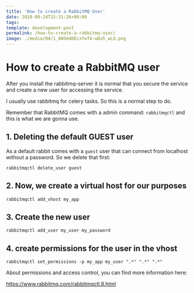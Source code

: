 ```yaml
---
title: 'How to create a RabbitMQ User'
date: 2018-09-24T15:31:26+00:00
tags: 
template: development-post
permalink: /how-to-create-a-rabbitmq-user/
image: ./media/04/1_6WSm4DEcxYwf4-wDuh_wLQ.png
---
```


# How to create a RabbitMQ user

After you install the rabbitmq-server it is normal that you secure the service and create a new user for accessing the service.

I usually use rabbitmq for celery tasks. So this is a normal step to do.

Remember that RabbitMQ comes with a admin command: `rabbitmqctl` and this is what we are gonna use.

## 1. Deleting the default GUEST user

As a default rabbit comes with a `guest` user that can connect from localhost without a password. So we delete that first:

`rabbitmqctl delete_user guest`

## 2. Now, we create a virtual host for our purposes

`rabbitmqctl add_vhost my_app`

## 3. Create the new user

`rabbitmqctl add_user my_user my_password`

## 4. create permissions for the user in the vhost

`rabbitmqctl set_permissions -p my_app my_user ".*" ".*" ".*"`

About permissions and access control, you can find more information here:

https://www.rabbitmq.com/rabbitmqctl.8.html
